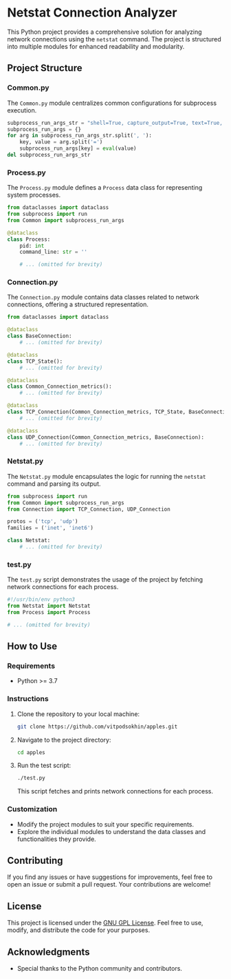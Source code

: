# Netstat Connection Analyzer

This Python project provides a comprehensive solution for analyzing network connections using the `netstat` command. The project is structured into multiple modules for enhanced readability and modularity.

## Project Structure

### Common.py

The `Common.py` module centralizes common configurations for subprocess execution.

```python
subprocess_run_args_str = "shell=True, capture_output=True, text=True, encoding='utf8'"
subprocess_run_args = {}
for arg in subprocess_run_args_str.split(', '):
    key, value = arg.split('=')
    subprocess_run_args[key] = eval(value)
del subprocess_run_args_str
```

### Process.py

The `Process.py` module defines a `Process` data class for representing system processes.

```python
from dataclasses import dataclass
from subprocess import run
from Common import subprocess_run_args

@dataclass
class Process:
    pid: int
    command_line: str = ''

    # ... (omitted for brevity)
```

### Connection.py

The `Connection.py` module contains data classes related to network connections, offering a structured representation.

```python
from dataclasses import dataclass

@dataclass
class BaseConnection:
    # ... (omitted for brevity)

@dataclass
class TCP_State():
    # ... (omitted for brevity)

@dataclass
class Common_Connection_metrics():
    # ... (omitted for brevity)

@dataclass
class TCP_Connection(Common_Connection_metrics, TCP_State, BaseConnection):
    # ... (omitted for brevity)

@dataclass
class UDP_Connection(Common_Connection_metrics, BaseConnection):
    # ... (omitted for brevity)
```

### Netstat.py

The `Netstat.py` module encapsulates the logic for running the `netstat` command and parsing its output.

```python
from subprocess import run
from Common import subprocess_run_args
from Connection import TCP_Connection, UDP_Connection

protos = ('tcp', 'udp')
families = ('inet', 'inet6')

class Netstat:
    # ... (omitted for brevity)
```

### test.py

The `test.py` script demonstrates the usage of the project by fetching network connections for each process.

```python
#!/usr/bin/env python3
from Netstat import Netstat
from Process import Process

# ... (omitted for brevity)
```

## How to Use

### Requirements

- Python >= 3.7

### Instructions

1. Clone the repository to your local machine:

   ```bash
   git clone https://github.com/vitpodsokhin/apples.git
   ```

2. Navigate to the project directory:

   ```bash
   cd apples
   ```

3. Run the test script:

   ```bash
   ./test.py
   ```

   This script fetches and prints network connections for each process.

### Customization

- Modify the project modules to suit your specific requirements.
- Explore the individual modules to understand the data classes and functionalities they provide.

## Contributing

If you find any issues or have suggestions for improvements, feel free to open an issue or submit a pull request. Your contributions are welcome!

## License

This project is licensed under the [GNU GPL License](LICENSE). Feel free to use, modify, and distribute the code for your purposes.

## Acknowledgments

- Special thanks to the Python community and contributors.
